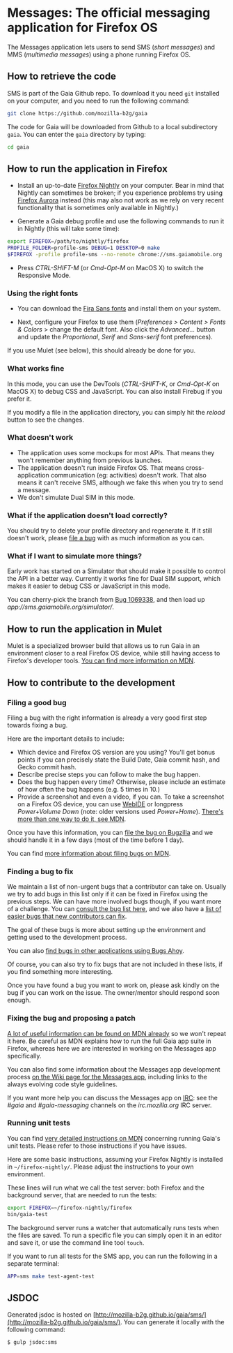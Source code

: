 Messages: The official messaging application for Firefox OS
============================================================

The Messages application lets users to send SMS (_short messages_) and MMS (_multimedia
messages_) using a phone running Firefox OS.

How to retrieve the code
------------------------
SMS is part of the Gaia Github repo. To download it you need `git` installed on
your computer, and you need to run the following command:

```bash
git clone https://github.com/mozilla-b2g/gaia
```

The code for Gaia will be downloaded from Github to a local subdirectory `gaia`.
You can enter the `gaia` directory by typing:

```bash
cd gaia
```

How to run the application in Firefox
-------------------------------------

* Install an up-to-date [Firefox Nightly](http://nightly.mozilla.org/) on your
  computer. Bear in mind that Nightly can sometimes be broken; if you experience
  problems try using [Firefox Aurora](https://www.mozilla.org/fr/firefox/channel/#aurora)
  instead (this may also not work as we rely on very recent functionality that is
  sometimes only available in Nightly.)

* Generate a Gaia debug profile and use the following commands to run it in
  Nightly (this will take some time):

```bash
export FIREFOX=/path/to/nightly/firefox
PROFILE_FOLDER=profile-sms DEBUG=1 DESKTOP=0 make
$FIREFOX -profile profile-sms --no-remote chrome://sms.gaiamobile.org
```

* Press _CTRL-SHIFT-M_ (or _Cmd-Opt-M_ on MacOS X) to switch the Responsive Mode.

### Using the right fonts

* You can download the [Fira Sans fonts](http://www.carrois.com/fira-3-1/#download)
  and install them on your system.

* Next, configure your Firefox to use them
(_Preferences > Content > Fonts & Colors_ > change the default font. Also click
the _Advanced..._ button and update the _Proportional_, _Serif_ and _Sans-serif_
font preferences).

If you use Mulet (see below), this should already be done for you.

### What works fine

In this mode, you can use the DevTools (_CTRL-SHIFT-K_, or _Cmd-Opt-K_ on MacOS
X) to debug CSS and JavaScript. You can also install Firebug if you prefer it.

If you modify a file in the application directory, you can simply hit the
_reload_ button to see the changes.

### What doesn't work

* The application uses some mockups for most APIs. That means they won't
  remember anything from previous launches.
* The application doesn't run inside Firefox OS. That means cross-application
  communication (eg: activities) doesn't work. That also means it can't receive
  SMS, although we fake this when you try to send a message.
* We don't simulate Dual SIM in this mode.

### What if the application doesn't load correctly?

You should try to delete your profile directory and regenerate it. If it still
doesn't work, please [file a bug](https://bugzilla.mozilla.org/enter_bug.cgi?product=Firefox%20OS&component=Gaia%3A%3ASMS&short_desc=[Messages]%20Running%20the%20application%20in%20Firefox%20is%20broken)
with as much information as you can.

### What if I want to simulate more things?

Early work has started on a Simulator that should make it possible to control
the API in a better way. Currently it works fine for Dual SIM
support, which makes it easier to debug CSS or JavaScript in this mode.

You can cherry-pick the branch from [Bug 1069338](https://bugzilla.mozilla.org/show_bug.cgi?id=1069338),
and then load up _app://sms.gaiamobile.org/simulator/_.

How to run the application in Mulet
-------------------
Mulet is a specialized browser build that allows us to run Gaia in an environment
closer to a real Firefox OS device, while still having access to Firefox's
developer tools. [You can find more information on
MDN](https://developer.mozilla.org/en-US/Firefox_OS/Developing_Gaia/Different_ways_to_run_Gaia#Using_Gaia_in_Firefox_Mulet).

How to contribute to the development
------------------------------------
### Filing a good bug

Filing a bug with the right information is already a very good first step
towards fixing a bug.

Here are the important details to include:

* Which device and Firefox OS version are you using? You'll get bonus points if
  you can precisely state the Build Date, Gaia commit hash, and Gecko commit hash.
* Describe precise steps you can follow to make the bug happen.
* Does the bug happen every time? Otherwise, please include an estimate of how
  often the bug happens (e.g. 5 times in 10.)
* Provide a screenshot and even a video, if you can. To take a screenshot on a
  Firefox OS device, you can use [WebIDE](https://developer.mozilla.org/en-US/docs/Tools/WebIDE)
  or longpress _Power+Volume Down_ (note: older
  versions used _Power+Home_). [There's more than one way to do
  it, see MDN](https://developer.mozilla.org/en-US/Firefox_OS/Debugging/taking_screenshots).

Once you have this information, you can [file the bug on
Bugzilla](https://bugzilla.mozilla.org/enter_bug.cgi?product=Firefox%20OS&component=Gaia%3A%3ASMS)
and we should handle it in a few days (most of the time before 1 day).

You can find [more information about filing bugs on
MDN](https://developer.mozilla.org/en-US/Firefox_OS/Developing_Firefox_OS/Filing_bugs_against_Firefox_OS).

### Finding a bug to fix

We maintain a list of non-urgent bugs that a contributor can take on. Usually we
try to add bugs in this list only if it can be fixed in Firefox using the
previous steps. We can have more involved bugs though, if you want more of a challenge. You can [consult the
bug list here](https://bugzilla.mozilla.org/buglist.cgi?f1=bug_mentor&o1=isnotempty&resolution=---&emailtype1=exact&query_format=advanced&emailassigned_to1=1&email1=nobody%40mozilla.org&component=Gaia%3A%3ASMS&product=Firefox%20OS),
and we also have a [list of easier bugs that new contributors can fix](https://bugzilla.mozilla.org/buglist.cgi?o1=isnotempty&emailtype1=exact&status_whiteboard_type=substring&emailassigned_to1=1&status_whiteboard=[good%20first%20bug]&email1=nobody%40mozilla.org&f1=bug_mentor&resolution=---&query_format=advanced&component=Gaia%3A%3ASMS&product=Firefox%20OS).

The goal of these bugs is more about setting up the environment and getting used
to the development process.

You can also [find bugs in other applications using Bugs Ahoy](http://www.joshmatthews.net/bugsahoy/?b2g=1&unowned=1).

Of course, you can also try to fix bugs that are not included in these lists, if
you find something more interesting.

Once you have found a bug you want to work on, please ask kindly on the bug if
you can work on the issue. The owner/mentor should respond soon enough.

### Fixing the bug and proposing a patch

[A lot of useful information can be found on MDN already](https://developer.mozilla.org/en-US/Firefox_OS/Developing_Gaia)
so we won't repeat it here. Be careful as MDN explains how to run the full Gaia
app suite in Firefox, whereas here we are interested in working on the Messages
app specifically.

You can also find some information about the Messages app development process
[on the Wiki page for the Messages app](https://wiki.mozilla.org/Gaia/SMS),
including links to the always evolving code style guidelines.

If you want more help you can discuss the Messages app on [IRC](https://wiki.mozilla.org/IRC):
see the _#gaia_
and _#gaia-messaging_ channels on the _irc.mozilla.org_ IRC server.

### Running unit tests

You can find [very detailed instructions on MDN](https://developer.mozilla.org/en-US/Firefox_OS/Platform/Automated_testing/Gaia_unit_tests)
concerning running Gaia's unit tests. Please refer to those instructions if you have issues.

Here are some basic instructions, assuming your Firefox Nightly is installed in
`~/firefox-nightly/`. Please adjust the instructions to your own environment.

These lines will run what we call the test server: both Firefox and the
background server, that are needed to run the tests:

```bash
export FIREFOX=~/firefox-nightly/firefox
bin/gaia-test
```

The background server runs a watcher that automatically runs tests when the
files are saved. To run a specific file you can simply open it in an editor
and save it, or use the command line tool `touch`.

If you want to run all tests for the SMS app, you can run the following in a separate
terminal:

```bash
APP=sms make test-agent-test
```

## JSDOC

Generated jsdoc is hosted on [http://mozilla-b2g.github.io/gaia/sms/](http://mozilla-b2g.github.io/gaia/sms/). You can generate it locally with the following command:

```
$ gulp jsdoc:sms
```
